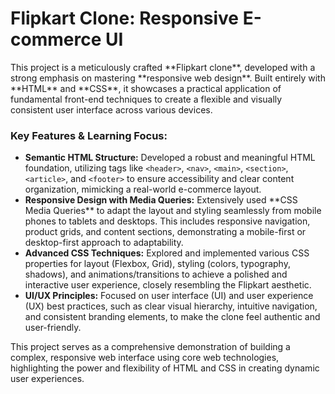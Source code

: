 # Flipkart Clone: Responsive E-commerce UI

<p>This project is a meticulously crafted **Flipkart clone**, developed with a strong emphasis on mastering **responsive web design**. Built entirely with **HTML** and **CSS**, it showcases a practical application of fundamental front-end techniques to create a flexible and visually consistent user interface across various devices.</p>

<h3>Key Features & Learning Focus:</h3>
<ul>
    <li><b>Semantic HTML Structure:</b> Developed a robust and meaningful HTML foundation, utilizing tags like <code>&lt;header&gt;</code>, <code>&lt;nav&gt;</code>, <code>&lt;main&gt;</code>, <code>&lt;section&gt;</code>, <code>&lt;article&gt;</code>, and <code>&lt;footer&gt;</code> to ensure accessibility and clear content organization, mimicking a real-world e-commerce layout.</li>
    <li><b>Responsive Design with Media Queries:</b> Extensively used **CSS Media Queries** to adapt the layout and styling seamlessly from mobile phones to tablets and desktops. This includes responsive navigation, product grids, and content sections, demonstrating a mobile-first or desktop-first approach to adaptability.</li>
    <li><b>Advanced CSS Techniques:</b> Explored and implemented various CSS properties for layout (Flexbox, Grid), styling (colors, typography, shadows), and animations/transitions to achieve a polished and interactive user experience, closely resembling the Flipkart aesthetic.</li>
    <li><b>UI/UX Principles:</b> Focused on user interface (UI) and user experience (UX) best practices, such as clear visual hierarchy, intuitive navigation, and consistent branding elements, to make the clone feel authentic and user-friendly.</li>
</ul>

<p>This project serves as a comprehensive demonstration of building a complex, responsive web interface using core web technologies, highlighting the power and flexibility of HTML and CSS in creating dynamic user experiences.</p>
